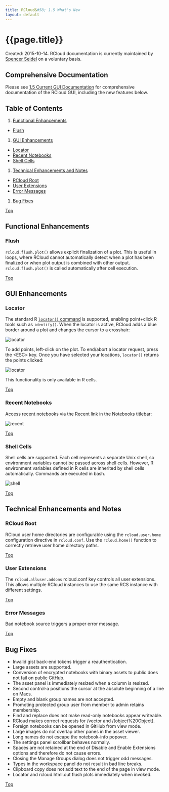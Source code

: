```yaml
---
title: RCloud&#58; 1.5 What's New
layout: default
---
```


<a name="top"></a>

# {{page.title}}

Created: 2015-10-14. RCloud documentation is currently maintained by <a target="_blank" href="http://www.spencerseidel.com">Spencer Seidel</a> on a voluntary basis.

## Comprehensive Documentation

Please see [1.5 Current GUI Documentation](/rcloud/doc/1.5/guidoc/doc.html) for comprehensive documentation of the RCloud GUI, including the new features below.

## Table of Contents

1. [Functional Enhancements](#functional)
  * [Flush](#flush)
1. [GUI Enhancements](#gui)
  * [Locator](#locator)
  * [Recent Notebooks](#recentnotebooks)
  * [Shell Cells](#shellcells)
1. [Technical Enhancements and Notes](#tech)
  * [RCloud Root](#root)
  * [User Extensions](#userextensions)
  * [Error Messages](#errormessages)
1. [Bug Fixes](#bugfixes)

[Top](#top)

<a name="functional" />

## Functional Enhancements

<a name="flush" />

### Flush

`rcloud.flush.plot()` allows explicit finalization of a plot. This is useful in loops, where RCloud cannot automatically detect when a plot has been finalized or when plot output is combined with other output. `rcloud.flush.plot()` is called automatically after cell execution.

[Top](#top)

<a name="gui" />

## GUI Enhancements

<a name="locator" />

### Locator

The standard R [`locator()` command](https://stat.ethz.ch/R-manual/R-devel/library/graphics/html/locator.html) is supported, enabling point+click R tools such as `identify()`. When the locator is active, RCloud adds a blue border around a plot and changes the cursor to a crosshair:

![locator](img/locator.png)

To add points, left-click on the plot. To end/abort a locator request, press the &lt;ESC&gt; key. Once you have selected your locations, `locator()` returns the points clicked:

![locator](img/locator_res.png)

This functionality is only available in R cells.

[Top](#top)

<a name="recentnotebooks" />

### Recent Notebooks

Access recent notebooks via the Recent link in the Notebooks titlebar:

![recent](img/recent.png)

[Top](#top)

<a name="shellcells" />

### Shell Cells

Shell cells are supported. Each cell represents a separate Unix shell, so environment variables cannot be passed across shell cells. However, R environment variables defined in R cells are inherited by shell cells automatically. Commands are executed in bash.

![shell](img/shell.png)

[Top](#top)

<a name="tech" />

## Technical Enhancements and Notes

<a name="root" />

### RCloud Root

RCloud user home directories are configurable using the `rcloud.user.home` configuration directive in `rcloud.conf`. Use the `rcloud.home()` function to correctly retrieve user home directory paths.

[Top](#top)

<a name="userextensions" />

### User Extensions

The `rcloud.alluser.addons` rcloud.conf key controls all user extensions. This allows multiple RCloud instances to use the same RCS instance with different settings.

[Top](#top)

<a name="errormessages" />

### Error Messages

Bad notebook source triggers a proper error message.

[Top](#top)

<a name="bugfixes" />

## Bug Fixes

* Invalid gist back-end tokens trigger a reauthentication.
* Large assets are supported.
* Conversion of encrypted notebooks with binary assets to public does not fail on public GitHub.
* The asset panel is immediately resized when a column is resized.
* Second control-a positions the cursor at the absolute beginning of a line on Macs.
* Empty and blank group names are not accepted.
* Promoting protected group user from member to admin retains membership.
* Find and replace does not make read-only notebooks appear writeable.
* RCloud makes correct requests for /vector and /[object%20Object].
* Foreign notebooks can be opened in GitHub from view mode.
* Large images do not overlap other panes in the asset viewer.
* Long names do not escape the notebook-info popover.
* The settings panel scrollbar behaves normally.
* Spaces are not retained at the end of Disable and Enable Extensions options and therefore do not cause errors.
* Closing the Manage Groups dialog does not trigger odd messages.
* Types in the workspace panel do not result in bad line breaks.
* Clipboard copy does not add text to the end of the page in view mode.
* Locator and rcloud.html.out flush plots immediately when invoked.

[Top](#top)
